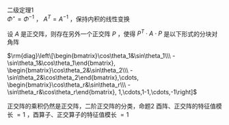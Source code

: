 二级定理1  
 $\Phi^\star=\Phi^{-1}$ ， $A^T=A^{-1}$ ，保持内积的线性变换  
  
设 $A$ 是正交阵，则存在另外一个正交阵 $P$ ，使得 $P^T\cdot A\cdot P$ 是以下形式的分块对角阵  
  
 $\rm{diag}\left\[\begin{bmatrix}\cos\theta_1&\sin\theta_1\\\ -\sin\theta_1&\cos\theta_1\end{bmatrix},  
\begin{bmatrix}\cos\theta_2&\sin\theta_2\\\ -\sin\theta_2&\cos\theta_2\end{bmatrix},\cdots,  
\begin{bmatrix}\cos\theta_r&\sin\theta_r\\\ -\sin\theta_r&\cos\theta_r\end{bmatrix}, 1,\cdots,1-1,\cdots,-1\right]$   
  
正交阵的乘积仍然是正交阵，二阶正交阵的分类，命题2 酉阵、正交阵的特征值模长 $=1$ ，酉算子、正交算子的特征值模长 $=1$   
